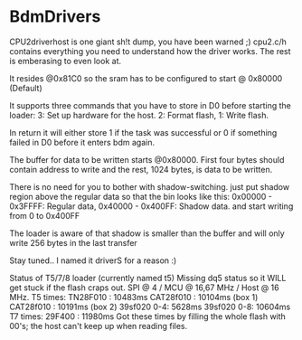 # BdmDrivers

CPU2driverhost is one giant sh!t dump, you have been warned ;)
cpu2.c/h contains everything you need to understand how the driver works. The rest is emberasing  to even look at.

It resides @0x81C0 so the sram has to be configured to start @ 0x80000 (Default)

It supports three commands that you have to store in D0 before starting the loader:
3: Set up hardware for the host. 2: Format flash, 1: Write flash.

In return it will either store 1 if the task was successful or 0 if something failed in D0 before it enters bdm again.

The buffer for data to be written starts @0x80000.
First four bytes should contain address to write and the rest, 1024 bytes, is data to be written.

There is no need for you to bother with shadow-switching. just put shadow region above the regular data so that the bin looks like this:
0x00000 - 0x3FFFF: Regular data,
0x40000 - 0x400FF: Shadow data.
and start writing from 0 to 0x400FF

The loader is aware of that shadow is smaller than the buffer and will only write 256 bytes in the last transfer

Stay tuned.. I named it driverS for a reason :)

Status of T5/7/8 loader (currently named t5)
Missing dq5 status so it WILL get stuck if the flash craps out.
SPI @ 4 / MCU @ 16,67 MHz / Host @ 16 MHz.
T5 times:
TN28F010    : 10483ms
CAT28f010   : 10104ms (box 1)
CAT28f010   : 10191ms (box 2)
39sf020  0-4:  5628ms 
39sf020  0-8: 10604ms
T7 times:
29F400      : 11980ms
Got these times by filling the whole flash with 00's; the host can't keep up when reading files.

